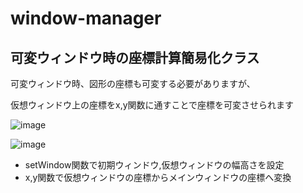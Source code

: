 # window-manager
## 可変ウィンドウ時の座標計算簡易化クラス

可変ウィンドウ時、図形の座標も可変する必要がありますが、

仮想ウィンドウ上の座標をx,y関数に通すことで座標を可変させられます

![image](https://user-images.githubusercontent.com/91818705/158425573-17ae9a25-db36-435f-a28c-59d3ffb678c6.png)

![image](https://user-images.githubusercontent.com/91818705/158425427-0c967ade-4549-42be-897a-10bae9208292.png)

- setWindow関数で初期ウィンドウ,仮想ウィンドウの幅高さを設定
- x,y関数で仮想ウィンドウの座標からメインウィンドウの座標へ変換
